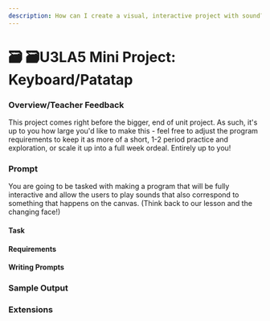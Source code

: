 ```yaml
---
description: How can I create a visual, interactive project with sound?
---
```


# 🗃 🗃U3LA5 Mini Project: Keyboard/Patatap

### Overview/Teacher Feedback

This project comes right before the bigger, end of unit project. As such, it's up to you how large you'd like to make this - feel free to adjust the program requirements to keep it as more of a short, 1-2 period practice and exploration, or scale it up into a full week ordeal. Entirely up to you!

### Prompt

You are going to be tasked with making a program that will be fully interactive and allow the users to play sounds that also correspond to something that happens on the canvas. (Think back to our lesson and the changing face!)&#x20;

#### Task



#### Requirements



#### Writing Prompts



### Sample Output



### Extensions
